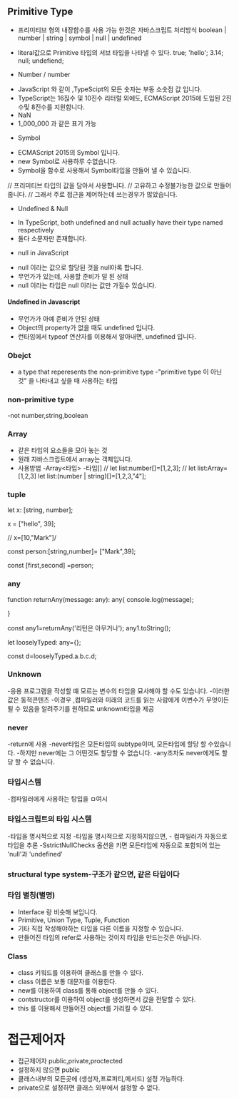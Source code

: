 ## Primitive Type

<!-- 오브 젝트와 레퍼런스 형태가 아닌 실제값을 저장하는 자료형 -->

- 프리미티브 형의 내장함수를 사용 가능 한것은 자바스크립트 처리방식
  boolean |
  number |
  string |
  symbol |
  null |
  undefined

* literal값으로 Primitive 타입의 서브 타입을 나타낼 수 있다.
  true;
  'hello';
  3.14;
  null;
  undefiend;

* Number / number

- JavaScript 와 같이 ,TypeScipt의 모든 숫자는 부동 소숫점 값 입니다.
- TypeScript는 16짅수 및 10진수 리터럴 외에도, ECMAScript 2015에 도입된 2진수및 8진수를 지원합니다.
- NaN
- 1_000_000 과 같은 표기 가능

* Symbol

- ECMAScript 2015의 Symbol 입니다.
- new Symbol로 사용하루 수없습니다.
- Symbol을 함수로 사용해서 Symbol타입을 만들어 낼 수 있습니다.

// 프리미티브 타입의 값을 담아서 사용합니다.
// 고유하고 수정불가능한 값으로 만들어줍니다.
// 그래서 주로 접근을 제어하는데 쓰는경우가 많았습니다.

- Undefined & Null

* In TypeScript, both undefined and null actually have their type named respectively
* 둘다 소문자만 존재합니다.

- null in JavaScript

* null 이라는 값으로 할당된 것을 null아록 합니다.
* 무언가가 있는데, 사용할 준비가 덜 된 상태
* null 이라는 타입은 null 이라는 값만 가질수 있습니다.

#### Undefined in Javascript

- 무언가가 아예 준비가 안된 상태
- Object의 property가 없을 때도 undefined 입니다.
- 런타임에서 typeof 연산자를 이용해서 알아내면, undefined 입니다.

### Obejct

- a type that reperesents the non-primitive type
  -"primitive type 이 아닌 것" 을 나타내고 싶을 때 사용하는 타입

### non-primitive type

-not number,string,boolean

### Array

- 같은 타입의 요소들을 모아 놓는 것
- 원래 자바스크립트에서 array는 객체입니다.
- 사용방법
  -Array<타입> -타입[]
  // let list:number[]=[1,2,3];
  // let list:Array<number>=[1,2,3]
  let list:(number | string)[]=[1,2,3,"4"];

### tuple

let x: [string, number];

x = ["hello", 39];

// x=[10,"Mark"]/

const person:[string,number]= ["Mark",39];

const [first,second] =person;

### any

function returnAny(message: any): any{
console.log(message);

}

const any1=returnAny('리턴은 아무거나');
any1.toString();

let looselyTyped: any={};

const d=looselyTyped.a.b.c.d;

### Unknown

-응용 프로그램을 작성할 떄 모르는 변수의 타입을 묘사해야 할 수도 있습니다. -이러한 값은 동적콘텐츠 -이경우 ,컴파일러와 미래의 코드를 읽는 사람에게 이변수가 무엇이든 될 수 있음을 알려주기를 원하므로 unknown타입을 제공

### never

-return에 사용
-never타입은 모든타입의 subtype이며, 모든타입에 할당 할 수있습니다. -하지만 never에는 그 어떤것도 할당할 수 없습니다.
-any조차도 never에게도 할당 할 수 없습니다.

### 타입시스템

-컴파일러에게 사용하는 탕입을 ㅁ여시

### 타입스크립트의 타입 시스템

-타입을 명시적으로 지정 -타입을 명시적으로 지정하지않으면, -
컴파일러가 자동으로 타입을 추론
-SstrictNullChecks 옵션을 키면
모든타입에 자동으로 포함되어 있는 'null'과 'undefined'

### structural type system-구조가 같으면, 같은 타입이다

### 타입 별칭(별명)

- Interface 랑 비슷해 보입니다.
- Primitive, Union Type, Tuple, Function
- 기타 직접 작성해야하는 타입을 다른 이름을 지정할 수 있습니다.
- 만들어진 타입의 refer로 사용하는 것이지 타입을 만드는것은 아닙니다.

### Class

- class 키워드를 이용하여 클래스를 만들 수 있다.
- class 이름은 보통 대문자를 이용한다.
- new를 이용하여 class를 통해 object를 만들 수 있다.
- contstructor를 이용하여 object를 생성하면서 값을 전달할 수 있다.
- this 를 이용해서 만들어진 object를 가리킬 수 있다.

# 접근제어자

- 접근제어자 public,private,proctected
- 설정하지 않으면 public
- 클래스내부의 모든곳에 (생성자,프로퍼티,메서드) 설정 가능하다.
- private으로 설정하면 클래스 외부에서 설정할 수 없다.
